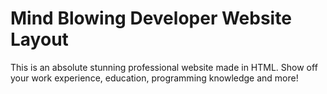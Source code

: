 # Mind Blowing Developer Website Layout
This is an absolute stunning professional website made in HTML. Show off your work experience, education, programming knowledge and more!

